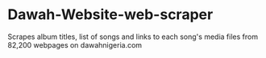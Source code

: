 # Dawah-Website-web-scraper
Scrapes album titles, list of songs and links to each song's media files from 82,200 webpages on dawahnigeria.com 
